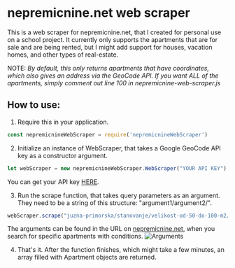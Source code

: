 # nepremicnine.net web scraper
This is a web scraper for nepremicnine.net, that I created for personal use on a school project. It currently only supports the apartments that are for sale and are being rented, but I might add support for houses, vacation homes, and other types of real-estate.

NOTE: *By default, this only returns apartments that have coordinates, which also gives an address via the GeoCode API. If you want ALL of the apartments, simply comment out line 100 in nepremicnine-web-scraper.js*

## How to use:

1. Require this in your application.
```javascript
const nepremicnineWebScraper = require('nepremicnineWebScraper')
```

2. Initialize an instance of WebScraper, that takes a Google GeoCode API key as a constructor argument. 
```javascript
let webScraper = new nepremicnineWebScraper.WebScraper("YOUR API KEY")
```
You can get your API key [HERE](https://developers.google.com/maps/documentation/geocoding/get-api-key).

3. Run the scrape function, that takes query parameters as an argument. They need to be a string of this structure: "argument1/argument2/".
```javascript
webScraper.scrape("juzna-primorska/stanovanje/velikost-od-50-do-100-m2/")
```
The arguments can be found in the URL on [nepremicnine.net](https://www.nepremicnine.net/), when you search for specific apartments with conditions.
![Arguments](https://user-images.githubusercontent.com/48378286/168442605-16cec95e-d890-496f-a854-977f579d533e.png)

4. That's it. After the function finishes, which might take a few minutes, an array filled with Apartment objects are returned. 